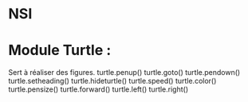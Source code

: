 # **NSI**

# Module Turtle :

Sert à réaliser des figures.
turtle.penup()
turtle.goto()
turtle.pendown()
turtle.setheading()
turtle.hideturtle()
turtle.speed()
turtle.color()
turtle.pensize()
turtle.forward()
turtle.left()
turtle.right()
